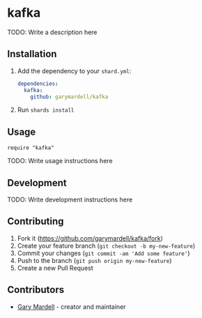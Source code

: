 # kafka

TODO: Write a description here

## Installation

1. Add the dependency to your `shard.yml`:

   ```yaml
   dependencies:
     kafka:
       github: garymardell/kafka
   ```

2. Run `shards install`

## Usage

```crystal
require "kafka"
```

TODO: Write usage instructions here

## Development

TODO: Write development instructions here

## Contributing

1. Fork it (<https://github.com/garymardell/kafka/fork>)
2. Create your feature branch (`git checkout -b my-new-feature`)
3. Commit your changes (`git commit -am 'Add some feature'`)
4. Push to the branch (`git push origin my-new-feature`)
5. Create a new Pull Request

## Contributors

- [Gary Mardell](https://github.com/garymardell) - creator and maintainer
